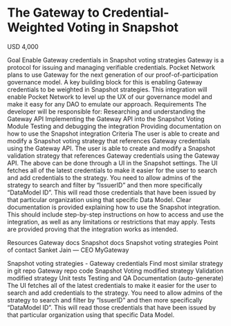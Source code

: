 # The Gateway to Credential-Weighted Voting in Snapshot
USD 4,000

Goal
Enable Gateway credentials in Snapshot voting strategies
Gateway is a protocol for issuing and managing verifiable credentials. Pocket Network plans to use Gateway for the next generation of our proof-of-participation governance model. A key building block for this is enabling Gateway credentials to be weighted in Snapshot strategies. This integration will enable Pocket Network to level up the UX of our governance model and make it easy for any DAO to emulate our approach.
Requirements
The developer will be responsible for:
Researching and understanding the Gateway API
Implementing the Gateway API into the Snapshot Voting Module
Testing and debugging the integration
Providing documentation on how to use the Snapshot integration
Criteria
The user is able to create and modify a Snapshot voting strategy that references Gateway credentials using the Gateway API.
The user is able to create and modify a Snapshot validation strategy that references Gateway credentials using the Gateway API.
The above can be done through a UI in the Snapshot settings.
The UI fetches all of the latest credentials to make it easier for the user to search and add credentials to the strategy. You need to allow admins of the strategy to search and filter by “IssuerID” and then more specifically “DataModel ID”. This will read those credentials that have been issued by that particular organization using that specific Data Model.
Clear documentation is provided explaining how to use the Snapshot integration. This should include step-by-step instructions on how to access and use the integration, as well as any limitations or restrictions that may apply.
Tests are provided proving that the integration works as intended.

Resources 
Gateway docs
Snapshot docs
Snapshot voting strategies
Point of contact
Sanket Jain — CEO MyGateway

Snapshot voting strategies - Gateway credentials
Find most similar strategy in git repo
Gateway repo code
Snapshot
Voting modified strategy
Validation modified strategy
Unit tests
Testing and QA
Documentation (auto-generate)
The UI fetches all of the latest credentials to make it easier for the user to search and add credentials to the strategy. You need to allow admins of the strategy to search and filter by “IssuerID” and then more specifically “DataModel ID”. This will read those credentials that have been issued by that particular organization using that specific Data Model.
